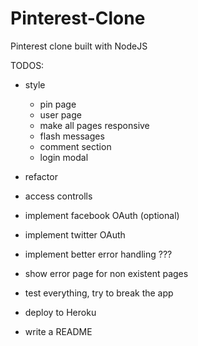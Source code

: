 # Pinterest-Clone
Pinterest clone built with NodeJS

TODOS:

- style
  - pin page
  - user page
  - make all pages responsive
  - flash messages
  - comment section
  - login modal

- refactor
- access controlls

- implement facebook OAuth (optional)
- implement twitter OAuth

- implement better error handling ???
- show error page for non existent pages

- test everything, try to break the app
- deploy to Heroku

- write a README
